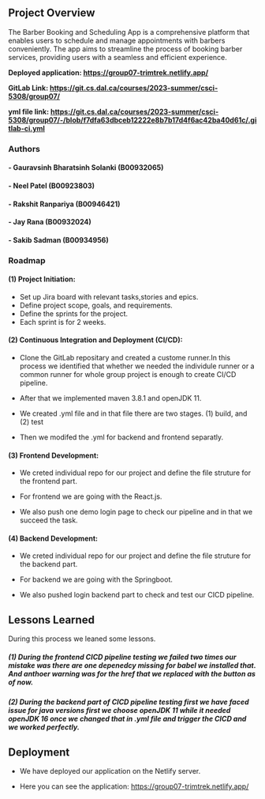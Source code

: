 ## Project Overview
The Barber Booking and Scheduling App is a comprehensive platform that enables users to schedule and manage appointments with barbers conveniently. The app aims to streamline the process of booking barber services, providing users with a seamless and efficient experience. 

**Deployed application: https://group07-trimtrek.netlify.app/** 

**GitLab Link: https://git.cs.dal.ca/courses/2023-summer/csci-5308/group07/** 

**yml file link: https://git.cs.dal.ca/courses/2023-summer/csci-5308/group07/-/blob/f7dfa63dbceb12222e8b7b17d4f6ac42ba40d61c/.gitlab-ci.yml**

### Authors

#### - Gauravsinh Bharatsinh Solanki (B00932065)
#### - Neel Patel (B00923803)
#### - Rakshit Ranpariya (B00946421)
#### - Jay Rana (B00932024)
#### - Sakib Sadman (B00934956)




### Roadmap

#### (1) Project Initiation:

- Set up Jira board with relevant tasks,stories and epics.
- Define project scope, goals, and requirements.
- Define the sprints for the project.
- Each sprint is for 2 weeks.

#### (2) Continuous Integration and Deployment (CI/CD):

- Clone the GitLab repositary and created a custome runner.In this process we identified that whether we needed the individule runner or a common runner for whole group project is enough to create CI/CD pipeline.

- After that we implemented maven 3.8.1 and openJDK 11.

- We created .yml file and in that file there are two stages. (1) build, and (2) test

- Then we modifed the .yml for backend and frontend separatly.

#### (3) Frontend Development:

- We creted individual repo for our project and define the file struture for the frontend part.

- For frontend we are going with the React.js.

- We also push one demo login page to check our pipeline and in that we succeed the task.

#### (4) Backend Development:

- We creted individual repo for our project and define the file struture for the backend part.

- For backend we are going with the Springboot.

- We also pushed login backend part to check and test our CICD pipeline.






## Lessons Learned
During this process we leaned some lessons.

##### (1) During the frontend CICD pipeline testing we failed two times our mistake was there are one depenedcy missing for babel we installed that. And anthoer warning was for the href that we replaced with the button as of now.


##### (2) During the backend part of CICD pipeline testing first we have faced issue for java versions first we choose openJDK 11 while it needed openJDK 16 once we changed that in .yml file and trigger the CICD and we worked perfectly.
## Deployment

- We have deployed our application on the Netlify server. 

- Here you can see the application: https://group07-trimtrek.netlify.app/

